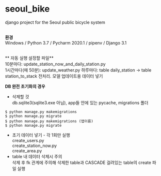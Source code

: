 # seoul_bike
django project for the Seoul public bicycle system  
&nbsp;  

**환경**   
Windows / Python 3.7 / Pycharm 2020.1 / pipenv / Django 3.1   
&nbsp;  

** 자동 실행 설정할 파일**   
10분마다: update_station_now_and_daily_station.py   
1시간마다(매 50분): update_weather.py
하루마다: table daily_station -> table station_to_stack 전처리. 모델 업데이트용 데이터 넣기
&nbsp;  

**DB 완전 초기화의 경우**   
* 삭제할 것   
db.sqlite3(sqlite3.exe 아님), app들 안에 있는 pycache, migrations 폴더
```
$ python manage.py makemigrations
$ python manage.py migrate
$ python manage.py makemigrations (앱이름)
$ python manage.py migrate
```
* 초기 데이터 넣기 - 각 1회만 실행   
create_users.py   
create_station_now.py   
create_area.py   
* table 내 데이터 삭제시 주의   
삭제 후 fk 관계에 주의해 삭제한 table과 CASCADE 걸려있는 table의 create 파일 실행   